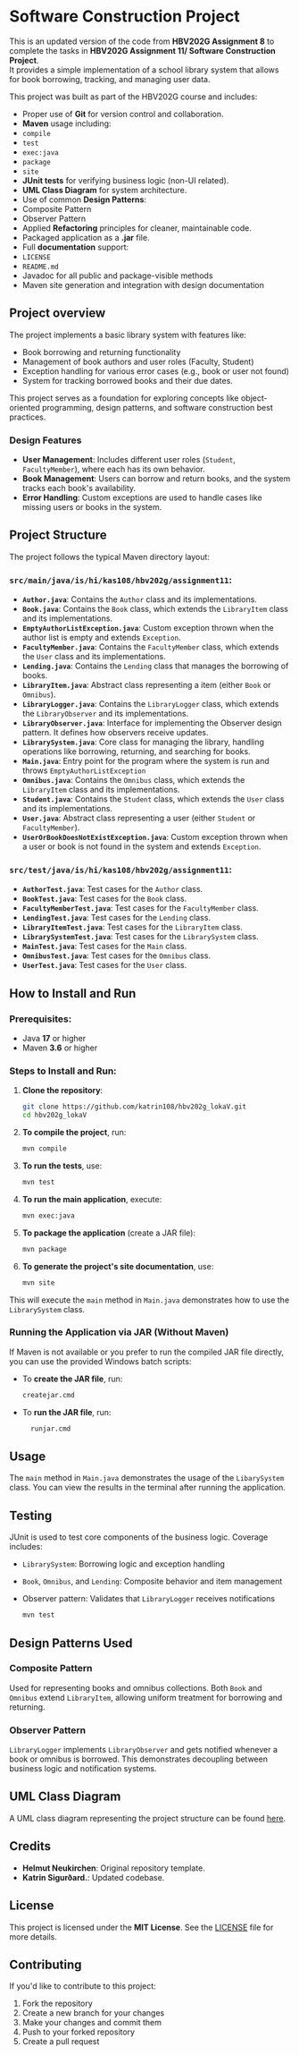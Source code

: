 # Software Construction Project
This is an updated version of the code from **HBV202G Assignment 8** to complete the tasks in **HBV202G Assignment 11/ Software Construction Project**.  
It provides a simple implementation of a school library system that allows for book borrowing, tracking, and managing user data.

This project was built as part of the HBV202G course and includes:

-  Proper use of **Git** for version control and collaboration.
-  **Maven** usage including:
  - `compile`
  - `test`
  - `exec:java`
  - `package`
  - `site`
- **JUnit tests** for verifying business logic (non-UI related).
-  **UML Class Diagram** for system architecture.
-  Use of common **Design Patterns**:
  - Composite Pattern
  - Observer Pattern
-  Applied **Refactoring** principles for cleaner, maintainable code.
-  Packaged application as a **.jar** file.
-  Full **documentation** support:
  - `LICENSE`
  - `README.md`
  - Javadoc for all public and package-visible methods
  - Maven site generation and integration with design documentation


## Project overview

The project implements a basic library system with features like:
- Book borrowing and returning functionality
- Management of book authors and user roles (Faculty, Student)
- Exception handling for various error cases (e.g., book or user not found)
- System for tracking borrowed books and their due dates.

This project serves as a foundation for exploring concepts like object-oriented programming, design patterns, and software construction best practices.

### Design Features
- **User Management**: Includes different user roles (`Student`, `FacultyMember`), where each has its own behavior.
- **Book Management**: Users can borrow and return books, and the system tracks each book's availability.
- **Error Handling**: Custom exceptions are used to handle cases like missing users or books in the system.


## Project Structure

The project follows the typical Maven directory layout:

### `src/main/java/is/hi/kas108/hbv202g/assignment11`:
- **`Author.java`**: Contains the `Author` class and its implementations.
- **`Book.java`**: Contains the `Book` class, which extends the `LibraryItem` class and its implementations.
- **`EmptyAuthorListException.java`**: Custom exception thrown when the author list is empty and extends `Exception`.
- **`FacultyMember.java`**: Contains the `FacultyMember` class, which extends the `User` class and its implementations.
- **`Lending.java`**: Contains the `Lending` class that manages the borrowing of books.
- **`LibraryItem.java`**: Abstract class representing a item (either `Book` or `Omnibus`).
- **`LibraryLogger.java`**: Contains the `LibraryLogger` class, which extends the `LibraryObserver` and its implementations.
- **`LibraryObserver.java`**: Interface for implementing the Observer design pattern. It defines how observers receive updates.
- **`LibrarySystem.java`**: Core class for managing the library, handling operations like borrowing, returning, and searching for books.
- **`Main.java`**: Entry point for the program where the system is run and throws `EmptyAuthorListException`
- **`Omnibus.java`**: Contains the `Omnibus` class, which extends the `LibraryItem` class and its implementations.
- **`Student.java`**: Contains the `Student` class, which extends the `User` class and its implementations.
- **`User.java`**: Abstract class representing a user (either `Student` or `FacultyMember`).
- **`UserOrBookDoesNotExistException.java`**: Custom exception thrown when a user or book is not found in the system and extends `Exception`.


### `src/test/java/is/hi/kas108/hbv202g/assignment11`:
- **`AuthorTest.java`**: Test cases for the `Author` class.
- **`BookTest.java`**: Test cases for the `Book` class.
- **`FacultyMemberTest.java`**: Test cases for the `FacultyMember` class.
- **`LendingTest.java`**: Test cases for the `Lending` class.
- **`LibraryItemTest.java`**: Test cases for the `LibraryItem` class.
- **`LibrarySystemTest.java`**: Test cases for the `LibrarySystem` class.
- **`MainTest.java`**: Test cases for the `Main` class.
- **`OmnibusTest.java`**: Test cases for the `Omnibus` class.
- **`UserTest.java`**: Test cases for the `User` class.



## How to Install and Run

### Prerequisites:
- Java **17** or higher
- Maven **3.6** or higher

### Steps to Install and Run:

1. **Clone the repository**:
    ```bash
    git clone https://github.com/katrin108/hbv202g_lokaV.git
    cd hbv202g_lokaV
    ```

2. **To compile the project**, run:
    ```bash
    mvn compile
    ```

3. **To run the tests**, use:
    ```bash
    mvn test
    ```

4. **To run the main application**, execute:
    ```bash
    mvn exec:java
    ```

5. **To package the application** (create a JAR file):
    ```bash
    mvn package
    ```

6. **To generate the project's site documentation**, use:
    ```bash
    mvn site
    ```

This will execute the `main` method in `Main.java` demonstrates how to use the `LibrarySystem` class.


### Running the Application via JAR (Without Maven)

If Maven is not available or you prefer to run the compiled JAR file directly, you can use the provided Windows batch scripts:

- To **create the JAR file**, run:
  ```cmd
  createjar.cmd
  ```
- To **run the JAR file**, run:
  ```cmd
    runjar.cmd
  ```
## Usage

The `main` method in `Main.java` demonstrates the usage of the `LibarySystem` class. You can view the results in the terminal after running the application.

## Testing

JUnit is used to test core components of the business logic. Coverage includes:

- `LibrarySystem`: Borrowing logic and exception handling
- `Book`, `Omnibus`, and `Lending`: Composite behavior and item management
- Observer pattern: Validates that `LibraryLogger` receives notifications

    ```bash
    mvn test
    ```


## Design Patterns Used

### Composite Pattern
Used for representing books and omnibus collections. Both `Book` and `Omnibus` extend `LibraryItem`, allowing uniform treatment for borrowing and returning.

### Observer Pattern
`LibraryLogger` implements `LibraryObserver` and gets notified whenever a book or omnibus is borrowed. This demonstrates decoupling between business logic and notification systems.



## UML Class Diagram  
A UML class diagram representing the project structure can be found [here](UML/loka.drawio.png).  


## Credits

- **Helmut Neukirchen**: Original repository template.
- **Katrin Sigurðard.**: Updated codebase.

## License

This project is licensed under the **MIT License**. See the [LICENSE](./LICENSE) file for more details.

## Contributing

If you'd like to contribute to this project:
1. Fork the repository
2. Create a new branch for your changes
3. Make your changes and commit them
4. Push to your forked repository
5. Create a pull request





